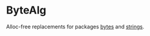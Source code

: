 # ByteAlg

Alloc-free replacements for packages [bytes](https://golang.org/pkg/bytes) and
[strings](https://golang.org/pkg/strings).
